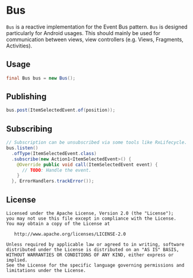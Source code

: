 # Bus
`Bus` is a reactive implementation for the Event Bus pattern. `Bus` is designed particularly for Android usages. This should mainly be used for communication between views, view controllers (e.g. Views, Fragments, Activities).
## Usage
```java
final Bus bus = new Bus();
```
## Publishing
```java
bus.post(ItemSelectedEvent.of(position));
```
## Subscribing
```java
// Subscription can be unsubscribed via some tools like RxLifecycle.
bus.listen()
  .ofType(ItemSelectedEvent.class)
  .subscribe(new Action1<ItemSelectedEvent>() {
    @Override public void call(ItemSelectedEvent event) {
      // TODO: Handle the event.
    }
  }, ErrorHandlers.trackError());
```
License
-------

    Licensed under the Apache License, Version 2.0 (the "License");
    you may not use this file except in compliance with the License.
    You may obtain a copy of the License at

       http://www.apache.org/licenses/LICENSE-2.0

    Unless required by applicable law or agreed to in writing, software
    distributed under the License is distributed on an "AS IS" BASIS,
    WITHOUT WARRANTIES OR CONDITIONS OF ANY KIND, either express or implied.
    See the License for the specific language governing permissions and
    limitations under the License.
